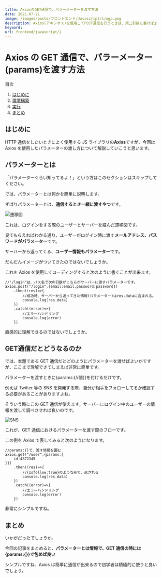 ```yaml
---
title: AxiosのGET通信で、パラーメーターを渡す方法
date: 2021-07-21
image: /images/posts/フロントエンド/Javascript/1/ogp.png
description: Axios(アキシオス)を使用してPOST通信を行うときは、第二引数に書けばよいだけなのですが、GET通信を行うときはそう簡単にいきません。今回はそんな面倒なGET通信のパラーメータの渡し方について解説したいと思います。
keyword:
url: frontend/javascript/1
---
```


# Axios の GET 通信で、パラーメーター(params)を渡す方法

<div>
   <p>目次</p>
   <ol>
      <li>
         <a href="#1">はじめに</a>
      </li>
      <li>
         <a href="#2">環境構築</a>
      </li>
      <li>
        <a href="#3">実行</a>
      </li>
            <li>
        <a href="#4">まとめ</a>
      </li>
   </ol>
</div>

<h2 id="1">はじめに</h2>

HTTP 通信をしたいときによく使用する JS ライブラリの**Axios**ですが、今回は Axios を使用したパラメーターの渡し方について解説していこうと思います。

<h2 id="2">パラメーターとは</h2>

「パラメーターぐらい知ってるよ！」という方はこのセクションはスキップしてください。

では、パラメーターとは何かを簡単に説明します。

ずばりパラメーターとは、**通信するとき一緒に渡すやつ**です。

![遷移図](/images/posts/フロントエンド/Javascript/1/login.png)

これは、ログインをする際のユーザーとサーバーを結んだ遷移図です。

見てもらえればわかる通り、ユーザーがログイン時に渡す**メールアドレス、パスワードがパラメーター**です。

サーバーから返ってくる、**ユーザー情報もパラメーター**です。

だんだんイメージがついてきたのではないでしょうか。

これを Axios を使用してコーディングすると次のように書くことが出来ます。

```
//"/login"は、パス名で次の引数がこちらがサーバーに渡すパラメーターです。
axios.post("/login",{email:email,password:password})
	.then((res)=>{
		//成功時、サーバーから返ってきた情報(パラメーター)はres.dataに含まれる。
		console.log(res.data)
	})
	.catch((error)=>{
		//エラーハンドリング
		console.log(error)
	})
```

直感的に理解できるのではないでしょうか。

<h2 id="3">GET通信だとどうなるのか</h2>

では、本題である GET 通信だとどのようにパラメーターを渡せばよいかですが、ここまで理解できてしまえば非常に簡単です。

パラメーターを渡すときに{params:{//値}}を付けるだけです。

例えば Twitter 等の SNS を開発する際、自分が相手をフォローしてるか確認する必要があることがありますよね。

そういう時にこの GET 通信が使えます。サーバーにログイン中のユーザーの情報を渡して調べさせれば良いのです。

![SNS](/images/posts/フロントエンド/Javascript/1/sns.png)

これが、GET 通信におけるパラメーターを渡す際のフローです。

この例を Axios で表してみると次のようになります。

```
//params:{}で、渡す情報を囲む
axios.get("/user",{params:{
	id:4872345
}})
	.then((res)=>{
		//{Isfollow:true}のような形で、返される
		console.log(res.data)
	})
	.catch((error)=>{
		//エラーハンドリング
		console.log(error)
	})
```

非常にシンプルですね。

<h2 id="4">まとめ</h2>

いかがだったでしょうか。

今回の記事をまとめると、**パラメーターとは情報で、GET 通信の時には{params:{}}で包めば良い**

シンプルですね、Axios は簡単に通信が出来るので初学者は積極的に使うと良いでしょう。
